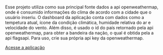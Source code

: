 Esse projeto utiliza como sua principal fonte dados a api openweathermap, onde é consumido informações do clima de acordo com a cidade que o usuário inseriu. O dashboard da aplicação conta com dados como a tempetura atual, ícone da condição climática, humidade relativa do ar e velocidade do vento. Além disso, é usado o id do país retornado pela api openweathermap, para obter a bandeira da nação, o qual é obtida pela a api flagsapi. Para uso, crie sua própria api key da openweathermap.

[Acesse a aplicação]( https://gabryel-borges.github.io/Condicao-Climatica/src) 
